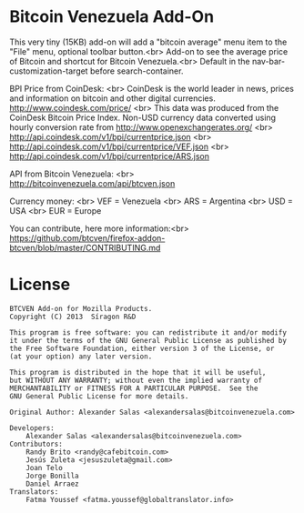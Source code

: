 Bitcoin Venezuela Add-On
=======================

This very tiny (15KB) add-on will add a "bitcoin average" menu item to the "File" menu, optional toolbar button.<br\>
Add-on to see the average price of Bitcoin and shortcut for Bitcoin Venezuela.<br\>
Default in the nav-bar-customization-target before search-container. 

BPI Price from CoinDesk: <br\>
CoinDesk is the world leader in news, prices and information on bitcoin and other digital currencies.
http://www.coindesk.com/price/ <br\>
This data was produced from the CoinDesk Bitcoin Price Index. Non-USD currency data converted using hourly conversion rate from http://www.openexchangerates.org/ <br\>
http://api.coindesk.com/v1/bpi/currentprice.json <br\>
http://api.coindesk.com/v1/bpi/currentprice/VEF.json <br\>
http://api.coindesk.com/v1/bpi/currentprice/ARS.json

API from Bitcoin Venezuela: <br\>
http://bitcoinvenezuela.com/api/btcven.json

Currency money: <br\>
VEF = Venezuela <br\>
ARS = Argentina <br\>
USD = USA <br\>
EUR = Europe

You can contribute, here more information:<br\>
https://github.com/btcven/firefox-addon-btcven/blob/master/CONTRIBUTING.md

License
=======

    BTCVEN Add-on for Mozilla Products.
    Copyright (C) 2013  Síragon R&D

    This program is free software: you can redistribute it and/or modify
    it under the terms of the GNU General Public License as published by
    the Free Software Foundation, either version 3 of the License, or
    (at your option) any later version.

    This program is distributed in the hope that it will be useful,
    but WITHOUT ANY WARRANTY; without even the implied warranty of
    MERCHANTABILITY or FITNESS FOR A PARTICULAR PURPOSE.  See the
    GNU General Public License for more details.

	Original Author: Alexander Salas <alexandersalas@bitcoinvenezuela.com>

  	Developers: 
  		Alexander Salas <alexandersalas@bitcoinvenezuela.com>
  	Contributors:   
  		Randy Brito <randy@cafebitcoin.com>
  		Jesús Zuleta <jesuszuleta@gmail.com>
  		Joan Telo
  		Jorge Bonilla
  		Daniel Arraez
  	Translators:    
  		Fatma Youssef <fatma.youssef@globaltranslator.info>
